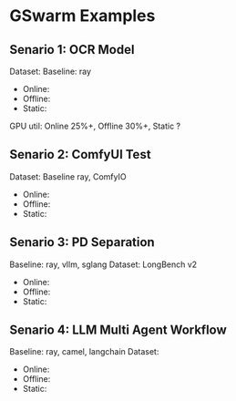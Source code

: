 # GSwarm Examples

## Senario 1: OCR Model

Dataset: 
Baseline: ray
- Online:
- Offline:
- Static:

GPU util:
Online 25%+, Offline 30%+, Static ?

## Senario 2: ComfyUI Test

Dataset: 
Baseline ray, ComfyIO
- Online:
- Offline:
- Static:

## Senario 3: PD Separation

Baseline: ray, vllm, sglang
Dataset: LongBench v2
- Online:
- Offline:
- Static:

## Senario 4: LLM Multi Agent Workflow

Baseline: ray, camel, langchain
Dataset:
- Online:
- Offline:
- Static: